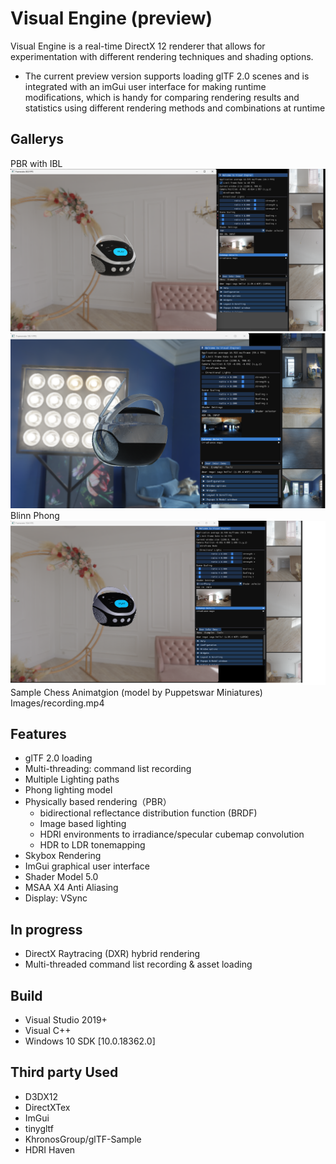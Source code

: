 # Visual Engine (preview)
Visual Engine is a real-time DirectX 12 renderer that allows for experimentation with different rendering techniques and shading options.

* The current preview version supports loading glTF 2.0 scenes and is integrated with an imGui user interface for making runtime modifications, which is handy for comparing rendering results and statistics using different rendering methods and combinations at runtime

## Gallerys
PBR with IBL
![](Images/PBR_example1.png)
![](Images/PBR_example2.png)
Blinn Phong
![](Images/phong_example2.png)
Sample Chess Animatgion (model by Puppetswar Miniatures)
Images/recording.mp4


## Features
- glTF 2.0 loading
- Multi-threading: command list recording
- Multiple Lighting paths
- Phong lighting model
- Physically based rendering（PBR）
    - bidirectional reflectance distribution function (BRDF)
    - Image based lighting 
    - HDRI environments to irradiance/specular cubemap convolution
    - HDR to LDR tonemapping 
- Skybox Rendering
- ImGui graphical user interface
- Shader Model 5.0
- MSAA X4 Anti Aliasing 
- Display: VSync 


## In progress
- DirectX Raytracing (DXR) hybrid rendering 
- Multi-threaded command list recording & asset loading

## Build
- Visual Studio 2019+
- Visual C++
- Windows 10 SDK [10.0.18362.0]

## Third party Used
- D3DX12
- DirectXTex
- ImGui
- tinygltf
- KhronosGroup/glTF-Sample
- HDRI Haven